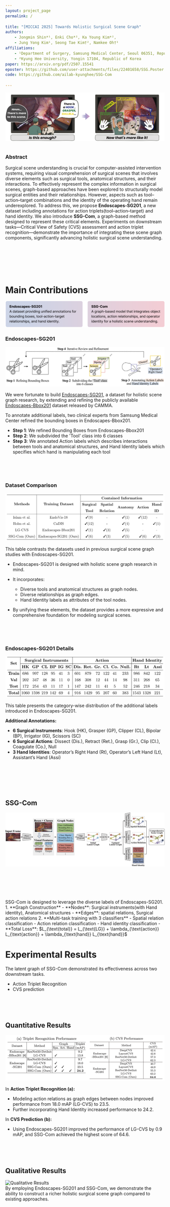 ```yaml
---
layout: project_page
permalink: /

title: "[MICCAI 2025] Towards Holistic Surgical Scene Graph"
authors:
    - Jongmin Shin*¹, Enki Cho*², Ka Young Kim*²,
    - Jung Yong Kim¹, Seong Tae Kim†², Namkee Oh†¹
affiliations:
    - ¹Department of Surgery, Samsung Medical Center, Seoul 06351, Republic of Korea
    - ²Kyung Hee University, Yongin 17104, Republic of Korea
paper: https://arxiv.org/pdf/2507.15541
eposter: https://github.com/user-attachments/files/22401658/SSG.Poster.pdf
code: https://github.com/ailab-kyunghee/SSG-Com

---
```

<style>

/* PC 화면에서 크기 키우기 */
@media screen and (min-width: 1024px) {
  .abstract-section h3 {
    font-size: 2rem;   /* 기본보다 크게 */
  }
  .abstract-section .content {
    font-size: 1.25rem; /* 본문도 약간 키움 */
    line-height: 1.8;   /* 가독성 */
  }
}
</style>

![Illustration](/static/image/1.png)  
<!-- Abstract -->
<div class="columns is-centered has-text-centered abstract-section">
    <div class="column">
        <h3>Abstract</h3>
        <div class="content has-text-justified">
        Surgical scene understanding is crucial for computer-assisted intervention systems, requiring visual comprehension of surgical scenes that involves diverse elements such as surgical tools, anatomical structures, and their interactions. 
        To effectively represent the complex information in surgical scenes, graph-based approaches have been explored to structurally model surgical entities and their relationships. 
        However, aspects such as tool–action–target combinations and the identity of the operating hand remain underexplored. 
        To address this, we propose <b>Endoscapes-SG201</b>, a new dataset including annotations for action triplets(tool–action–target) and hand identity. 
        We also introduce <b>SSG-Com</b>, a graph-based method designed to represent these critical elements. 
        Experiments on downstream tasks—Critical View of Safety (CVS) assessment and action triplet recognition—demonstrate the importance of integrating these scene graph components, significantly advancing holistic surgical scene understanding. 
        </div>
    </div>
</div>
<div style="height: 100px;"></div>
<div class="is-centered">
  <h1>Main Contributions</h1>
  <div class="is-four-fifths has-text-centered">
    <img src="./static/image/2.png" alt="Key Contribution">
  </div>
  <h3>Endoscapes-SG201</h3>
  <img src="./static/image/construction.png">
        <div class="content has-text-justified">

  We were fortunate to build <a href="https://github.com/ailab-kyunghee/SSG-Com">Endoscapes-SG201</a>, a dataset for holistic scene graph research, by extending and refining the publicly available <a href="https://github.com/CAMMA-public/Endoscapes">Endoscapes-Bbox201</a> dataset released by CAMMA.
        </div>
</div>

To annotate additional labels, two clinical experts from Samsung Medical Center refined the bounding boxes in Endoscapes-Bbox201.
- **Step 1**: We refined Bounding Boxes from Endoscapes-Bbox201
- **Step 2**: We subdivided the 'Tool' class into 6 classes
- **Step 3**: We annotated Action labels which describes interactions between tools and anatomical structures, and Hand Identity labels which specifies which hand is manipulating each tool
<div style="height: 50px;"></div>
<div class="is-centered">
    <h3>Dataset Comparison</h3>
    <div class="is-four-fifths has-text-centered">
    <img src="./static/image/3.png" alt="Dataset Comparison">
      </div>
      </div>

This table contrasts the datasets used in previous surgical scene graph studies with Endoscapes-SG201.

- Endoscapes-SG201 is designed with holistic scene graph research in mind.

- It incorporates:
  - Diverse tools and anatomical structures as graph nodes.
  - Diverse relationships as graph edges.
  - Hand Identity labels as attributes of the tool nodes.

- By unifying these elements, the dataset provides a more expressive and comprehensive foundation for modeling surgical scenes.
      
<div style="height: 50px;"></div>
<div class="is-centered">
    <div class="is-four-fifths has-text-centered">
      <div class="content has-text-justified">
      <h3>Endoscapes-SG201 Details</h3>
      <img src="./static/image/4.png" alt="Endoscapes-SG201 Dataset Details">
    </div>
  </div>
</div>

This table presents the category-wise distribution of the additional labels introduced in Endoscapes-SG201.

**Additional Annotations:**
- **6 Surgical Instruments**: Hook (HK), Grasper (GP), Clipper (CL), Bipolar (BP), Irrigator (IG), Scissors (SC)
- **6 Surgical Actions**: Dissect (Dis.), Retract (Ret.), Grasp (Gr.), Clip (Cl.), Coagulate (Co.), Null
- **3 Hand Identities**: Operator’s Right Hand (Rt), Operator’s Left Hand (Lt), Assistant’s Hand (Assi)


<div style="height: 80px;"></div>
<div>
  <div class="is-four-fifths">
    <h2>SSG-Com</h2>
    <img src="./static/image/5.png" alt="SSG-Com Overall Architecture">
  </div>
</div>

<div style="height: 100px;"></div>
SSG-Com is designed to leverage the diverse labels of Endoscapes-SG201.
1. **Graph Construction**  
   - **Nodes**: Surgical instruments(with Hand identity), Anatomical structures  
   - **Edges**: spatial relations, Surgical action relations  
2. **Multi-task training with 3 classifiers**
  - Spatial relation classification
  - Action relation classification
  - Hand identity classification  
  - **Total Loss**:  $L_{\text{total}} = L_{\text{LG}} + \lambda_{\text{action}} L_{\text{action}} + \lambda_{\text{hand}} L_{\text{hand}}$



<div class="is-centered">
  <div class="is-four-fifths">
    <h1>Experimental Results</h1>
  </div>
</div>
      
The latent graph of SSG-Com demonstrated its effectiveness across two downstream tasks.
- Action Triplet Recognition
- CVS prediction
<div style="height: 50px;"></div>

<div class="is-centered">
  <div class="is-four-fifths">
    <h2>Quantitative Results</h2>
    <img src="./static/image/6.png" alt="Quantitative Results">
  </div>
</div>

In **Action Triplet Recognition (a):**
- Modeling action relations as graph edges between nodes improved performance from 18.0 mAP (LG-CVS) to 23.5.
- Further incorporating Hand Identity increased performance to 24.2.

In **CVS Prediction (b):**
- Using Endoscapes-SG201 improved the performance of LG-CVS by 0.9 mAP, and SSG-Com achieved the highest score of 64.6.

<div style="height: 50px;"></div>

<div class="is-centered">
  <div class="is-four-fifths">
    <h2>Qualitative Results</h2>
    <img src="./static/image/7.png" alt="Qualitative Results">
        <div class="content has-text-justified">
    By employing Endoscapes-SG201 and SSG-Com, we demonstrate the ability to construct a richer holistic surgical scene graph compared to existing approaches.
    </div>
  </div>
</div>


<div style="height: 300px;"></div>

<div class="is-centered ">
  <div class="is-four-fifths">
    <img src="./static/image/8.png" alt="Collaborations">
  </div>
</div>
